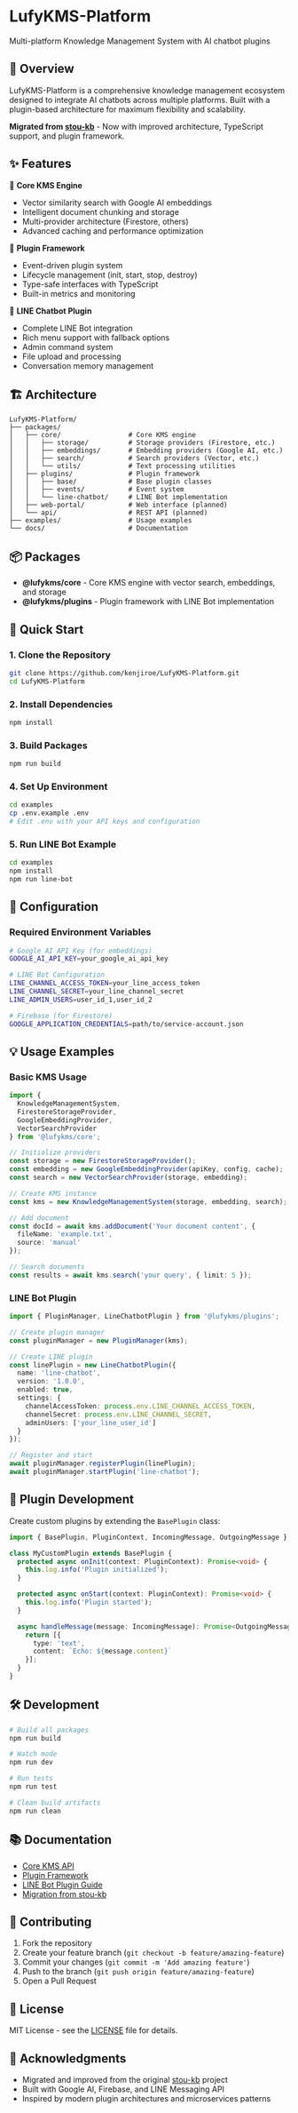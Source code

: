 # LufyKMS-Platform

Multi-platform Knowledge Management System with AI chatbot plugins

## 🎯 Overview

LufyKMS-Platform is a comprehensive knowledge management ecosystem designed to integrate AI chatbots across multiple platforms. Built with a plugin-based architecture for maximum flexibility and scalability.

**Migrated from [stou-kb](https://github.com/kenjiroe/stou-kb)** - Now with improved architecture, TypeScript support, and plugin framework.

## ✨ Features

🧠 **Core KMS Engine**
- Vector similarity search with Google AI embeddings
- Intelligent document chunking and storage
- Multi-provider architecture (Firestore, others)
- Advanced caching and performance optimization

🔌 **Plugin Framework**
- Event-driven plugin system
- Lifecycle management (init, start, stop, destroy)
- Type-safe interfaces with TypeScript
- Built-in metrics and monitoring

📱 **LINE Chatbot Plugin** 
- Complete LINE Bot integration
- Rich menu support with fallback options
- Admin command system
- File upload and processing
- Conversation memory management

## 🏗️ Architecture

```
LufyKMS-Platform/
├── packages/
│   ├── core/                 # Core KMS engine
│   │   ├── storage/          # Storage providers (Firestore, etc.)
│   │   ├── embeddings/       # Embedding providers (Google AI, etc.)
│   │   ├── search/           # Search providers (Vector, etc.)
│   │   └── utils/            # Text processing utilities
│   ├── plugins/              # Plugin framework
│   │   ├── base/             # Base plugin classes
│   │   ├── events/           # Event system
│   │   └── line-chatbot/     # LINE Bot implementation
│   ├── web-portal/           # Web interface (planned)
│   └── api/                  # REST API (planned)
├── examples/                 # Usage examples
└── docs/                     # Documentation
```

## 📦 Packages

- **@lufykms/core** - Core KMS engine with vector search, embeddings, and storage
- **@lufykms/plugins** - Plugin framework with LINE Bot implementation

## 🚀 Quick Start

### 1. Clone the Repository

```bash
git clone https://github.com/kenjiroe/LufyKMS-Platform.git
cd LufyKMS-Platform
```

### 2. Install Dependencies

```bash
npm install
```

### 3. Build Packages

```bash
npm run build
```

### 4. Set Up Environment

```bash
cd examples
cp .env.example .env
# Edit .env with your API keys and configuration
```

### 5. Run LINE Bot Example

```bash
cd examples
npm install
npm run line-bot
```

## 🔧 Configuration

### Required Environment Variables

```bash
# Google AI API Key (for embeddings)
GOOGLE_AI_API_KEY=your_google_ai_api_key

# LINE Bot Configuration
LINE_CHANNEL_ACCESS_TOKEN=your_line_access_token
LINE_CHANNEL_SECRET=your_line_channel_secret
LINE_ADMIN_USERS=user_id_1,user_id_2

# Firebase (for Firestore)
GOOGLE_APPLICATION_CREDENTIALS=path/to/service-account.json
```

## 💡 Usage Examples

### Basic KMS Usage

```typescript
import { 
  KnowledgeManagementSystem,
  FirestoreStorageProvider,
  GoogleEmbeddingProvider,
  VectorSearchProvider
} from '@lufykms/core';

// Initialize providers
const storage = new FirestoreStorageProvider();
const embedding = new GoogleEmbeddingProvider(apiKey, config, cache);
const search = new VectorSearchProvider(storage, embedding);

// Create KMS instance
const kms = new KnowledgeManagementSystem(storage, embedding, search);

// Add document
const docId = await kms.addDocument('Your document content', {
  fileName: 'example.txt',
  source: 'manual'
});

// Search documents
const results = await kms.search('your query', { limit: 5 });
```

### LINE Bot Plugin

```typescript
import { PluginManager, LineChatbotPlugin } from '@lufykms/plugins';

// Create plugin manager
const pluginManager = new PluginManager(kms);

// Create LINE plugin
const linePlugin = new LineChatbotPlugin({
  name: 'line-chatbot',
  version: '1.0.0',
  enabled: true,
  settings: {
    channelAccessToken: process.env.LINE_CHANNEL_ACCESS_TOKEN,
    channelSecret: process.env.LINE_CHANNEL_SECRET,
    adminUsers: ['your_line_user_id']
  }
});

// Register and start
await pluginManager.registerPlugin(linePlugin);
await pluginManager.startPlugin('line-chatbot');
```

## 🔌 Plugin Development

Create custom plugins by extending the `BasePlugin` class:

```typescript
import { BasePlugin, PluginContext, IncomingMessage, OutgoingMessage } from '@lufykms/plugins';

class MyCustomPlugin extends BasePlugin {
  protected async onInit(context: PluginContext): Promise<void> {
    this.log.info('Plugin initialized');
  }

  protected async onStart(context: PluginContext): Promise<void> {
    this.log.info('Plugin started');
  }

  async handleMessage(message: IncomingMessage): Promise<OutgoingMessage[]> {
    return [{
      type: 'text',
      content: `Echo: ${message.content}`
    }];
  }
}
```

## 🛠️ Development

```bash
# Build all packages
npm run build

# Watch mode
npm run dev

# Run tests
npm run test

# Clean build artifacts
npm run clean
```

## 📚 Documentation

- [Core KMS API](/packages/core/README.md)
- [Plugin Framework](/packages/plugins/README.md)
- [LINE Bot Plugin Guide](/docs/line-bot-setup.md)
- [Migration from stou-kb](/docs/migration.md)

## 🤝 Contributing

1. Fork the repository
2. Create your feature branch (`git checkout -b feature/amazing-feature`)
3. Commit your changes (`git commit -m 'Add amazing feature'`)
4. Push to the branch (`git push origin feature/amazing-feature`)
5. Open a Pull Request

## 📄 License

MIT License - see the [LICENSE](LICENSE) file for details.

## 🙏 Acknowledgments

- Migrated and improved from the original [stou-kb](https://github.com/kenjiroe/stou-kb) project
- Built with Google AI, Firebase, and LINE Messaging API
- Inspired by modern plugin architectures and microservices patterns